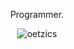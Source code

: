 <center>

Programmer.

<p><img align="center" src="https://github-readme-streak-stats.herokuapp.com/?user=Oetzi_CS&theme=discord-old-blurple&" alt="oetzics" /></p>

</center>
